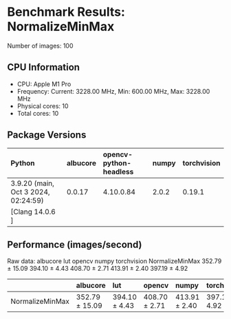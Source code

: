 # Benchmark Results: NormalizeMinMax

Number of images: 100

## CPU Information

- CPU: Apple M1 Pro
- Frequency: Current: 3228.00 MHz, Min: 600.00 MHz, Max: 3228.00 MHz
- Physical cores: 10
- Total cores: 10

## Package Versions

| Python                                | albucore   | opencv-python-headless   | numpy   | torchvision   |
|:--------------------------------------|:-----------|:-------------------------|:--------|:--------------|
| 3.9.20 (main, Oct  3 2024, 02:24:59)  | 0.0.17     | 4.10.0.84                | 2.0.2   | 0.19.1        |
| [Clang 14.0.6 ]                       |            |                          |         |               |

## Performance (images/second)

Raw data:
                       albucore            lut         opencv          numpy    torchvision
NormalizeMinMax  352.79 ± 15.09  394.10 ± 4.43  408.70 ± 2.71  413.91 ± 2.40  397.19 ± 4.92

|                 | albucore       | lut           | opencv        | numpy         | torchvision   |
|:----------------|:---------------|:--------------|:--------------|:--------------|:--------------|
| NormalizeMinMax | 352.79 ± 15.09 | 394.10 ± 4.43 | 408.70 ± 2.71 | 413.91 ± 2.40 | 397.19 ± 4.92 |
